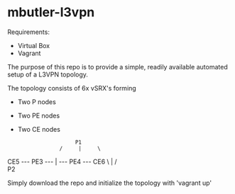 # mbutler-l3vpn

Requirements:
- Virtual Box
- Vagrant

The purpose of this repo is to provide a simple, readily available automated setup of a L3VPN topology.

The topology consists of 6x vSRX's forming 
- Two P nodes
- Two PE nodes
- Two CE nodes


                        P1  
                   /     |     \ 
CE5 --- PE3 ---          |        --- PE4 --- CE6
                   \     |     /  
                        P2    

Simply download the repo and initialize the topology with 'vagrant up'
